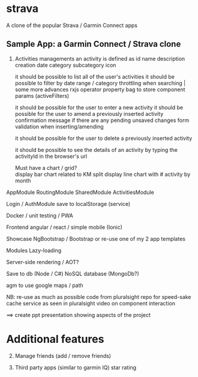 # strava
A clone of the popular Strava / Garmin Connect apps

Sample App: a Garmin Connect / Strava clone
-------------------------------------------
1) Activities managements
	an activity is defined as
		id
		name
		description
		creation date
		category
		subcategory
		icon
			
	it should be possible to list all of the user's activities
		it should be possible to filter by date range / category
			throttling when searching | some more advances rxjs operator
			property bag to store component params (activeFilters)
		
	it should be possible for the user to enter a new activity
	it should be possible for the user to amend a previously inserted activity
		confirmation message if there are any pending unsaved changes
		form validation when inserting/amending
	
	it should be possible for the user to delete a previously inserted activity

	it should be possible to see the details of an activity by typing the activityId in the
		browser's url

	Must have a chart / grid?	
		display bar chart related to KM split
		display line chart with # activity by month

AppModule
RoutingModule
SharedModule
ActivitiesModule

Login / AuthModule
	save to localStorage (service)
	
Docker / unit testing / PWA
		
Frontend
	angular / react / simple mobile (Ionic) 
	
Showcase NgBootstrap / Bootstrap or re-use one of my 2 app templates

Modules Lazy-loading	

Server-side rendering / AOT?
	
Save to db (Node / C#)
	NoSQL database (MongoDb?)

agm to use google maps / path

NB: re-use as much as possible code from pluralsight repo for speed-sake
	cache service as seen in pluralsight video on component interaction

==> create ppt presentation showing aspects of the project

Additional features
===================
2) Manage friends (add / remove friends)

3) Third party apps (similar to garmin IQ)
	star rating
